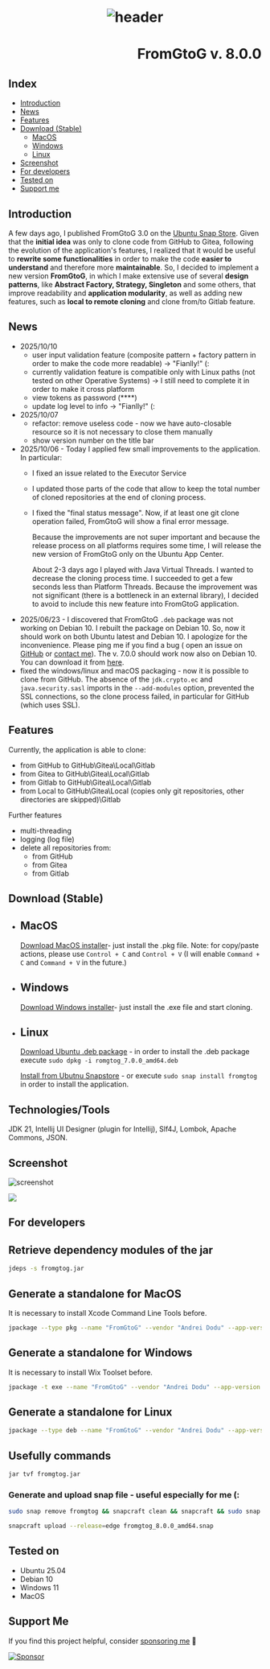 <h1 align="center"><img src="images/fromgtog_header.png" alt="header" /></h1>
<h1 align="right" id="title">FromGtoG v. 8.0.0</h1>

<h2 id="index">Index</h2>

- [Introduction](#introduction)
- [News](#news)
- [Features](#features)
- [Download (Stable)](#download)
    - [MacOS](#download-macos)
    - [Windows](#download-windows)
    - [Linux](#download-linux)
- [Screenshot](#screenshot)
- [For developers](#for-developers)
- [Tested on](#tested-on)
- [Support me](#support-me)

<h2 id="introduction">Introduction</h2>

A few days ago, I published FromGtoG 3.0 on the [Ubuntu Snap Store](https://snapcraft.io/fromgtog).
Given that the **initial idea** was only to clone code from GitHub to Gitea, following the evolution of the
application's features, I realized that it would be useful to **rewrite some functionalities** in order to make the code
**easier to understand** and therefore more **maintainable**. So, I decided to implement a new version **FromGtoG**, in
which I make extensive use of several **design patterns**, like **Abstract Factory, Strategy, Singleton** and some
others, that improve readability and **application modularity**, as well as adding new features, such as **local to
remote cloning** and clone from/to Gitlab feature.

<h2 id="news">News</h2>

- 2025/10/10
    - user input validation feature (composite pattern + factory pattern in order to make the code more readable) -> "Fianlly!" (:
    - currently validation feature is compatible only with Linux paths (not tested on other Operative Systems) -> I still need to complete it in order to make it cross platform
    - view tokens as password (****)
    - update log level to info -> "Fianlly!" (:
- 2025/10/07
    - refactor: remove useless code - now we have auto-closable resource so it is not necessary to close them manually
    - show version number on the title bar
- 2025/10/06 - Today I applied few small improvements to the application. In particular:
    - I fixed an issue related to the Executor Service
    - I updated those parts of the code that allow to keep the total number of cloned repositories at the end of cloning
      process.
    - I fixed the "final status message". Now, if at least one git clone operation failed, FromGtoG will show a final
      error message.

      Because the improvements are not super important and because the release process on all platforms requires some
      time, I will release the new version of FromGtoG only on the Ubuntu App Center.

      About 2-3 days ago I played with Java Virtual Threads. I wanted to decrease the cloning process time. I succeeded
      to get a few seconds less than Platform Threads. Because the improvement was not significant (there is a
      bottleneck in an external library), I decided to avoid
      to include this new feature into FromGtoG application.
- 2025/06/23 - I discovered that FromGtoG `.deb` package was not working on Debian 10. I rebuilt the package on Debian
    10. So, now it should work on both Ubuntu latest and Debian 10. I apologize for the inconvenience. Please ping me if
        you find a bug (
        open an issue on [GitHub](https://github.com/goto-eof/fromgtog/issues)
        or [contact me](https://andre-i.eu/#contactme)). The v. 7.0.0 should work now also on Debian 10.
        You can download it
        from [here](https://github.com/goto-eof/fromgtog/releases/download/7.0.0/fromgtog_7.0.0_amd64.deb).
- fixed the windows/linux and macOS packaging - now it is possible to clone from GitHub. The absence of the
  `jdk.crypto.ec` and `java.security.sasl` imports in the `--add-modules` option, prevented the SSL connections, so the
  clone process failed, in particular for GitHub (which uses SSL).

<h2 id="features">Features</h2>

Currently, the application is able to clone:

- from GitHub to GitHub\Gitea\Local\Gitlab
- from Gitea to GitHub\Gitea\Local\Gitlab
- from Gitlab to GitHub\Gitea\Local\Gitlab
- from Local to GitHub\Gitea\Local (copies only git repositories, other directories are skipped)\Gitlab

Further features

- multi-threading
- logging (log file)
- delete all repositories from:
    - from GitHub
    - from Gitea
    - from Gitlab

<h2 id="download">Download (Stable)</h2>

- <h2 id="download-macos">MacOS</h2>

  [Download MacOS installer](https://github.com/goto-eof/fromgtog/releases/download/7.0.0/FromGtoG-7.0.0.pkg)- just
  install the .pkg file. Note: for copy/paste actions, please use `Control + C` and `Control + V` (I will enable
  `Command + C` and `Command + V` in the future.)

- <h2 id="download-windows">Windows</h2>

  [Download Windows installer](https://github.com/goto-eof/fromgtog/releases/download/7.0.0/FromGtoG-7.0.0.exe)- just
  install the .exe file and start cloning.

- <h2 id="download-linux">Linux</h2>

  [Download Ubuntu .deb package](https://github.com/goto-eof/fromgtog/releases/download/7.0.0/fromgtog_7.0.0_amd64.deb) -
  in order to install the .deb package execute `sudo dpkg -i romgtog_7.0.0_amd64.deb`

  [Install from Ubutnu Snapstore](https://snapcraft.io/fromgtog) - or execute `sudo snap install fromgtog` in order to
  install the application.

<h2 id="technologies">Technologies/Tools</h2>

JDK 21, Intellij UI Designer (plugin for Intellij), Slf4J, Lombok, Apache Commons, JSON.

<h2 id="screenshot">Screenshot</h2>

![screenshot](images/FromGtoG.png)

<img src="https://andre-i.eu/api/v1/ipResource/custom.png?host=https://github.com/goto-eof/fromgtog" onerror="this.style.display='none'" />

<h2 id="for-developers">For developers</h2>

## Retrieve dependency modules of the jar

```bash
jdeps -s fromgtog.jar
```

## Generate a standalone for MacOS

It is necessary to install Xcode Command Line Tools before.

```bash
jpackage --type pkg --name "FromGtoG" --vendor "Andrei Dodu" --app-version "8.0.0" --input "target" --main-jar "fromgtog.jar" --icon "resources/icon.icns" --main-class "com.andreidodu.fromgtog.Main" --dest "executable" --add-modules java.base,java.desktop,java.net.http,jdk.crypto.ec,java.security.sasl,java.naming,java.sql,java.management,java.security.jgss,java.xml,java.logging --verbose --java-options "-Dawt.useSystemAAFontSettings=on -Dswing.aatext=true -Dsun.java2d.uiScale=true"
```

## Generate a standalone for Windows

It is necessary to install Wix Toolset before.

```bash
jpackage -t exe --name "FromGtoG" --vendor "Andrei Dodu" --app-version "8.0.0" --input "target" --dest "executable" --main-jar "fromgtog.jar" --icon "resources\icon.ico" --resource-dir resources --add-modules java.base,java.desktop,java.net.http,java.naming,java.sql,java.management,java.security.jgss,java.xml,java.logging,jdk.crypto.ec,java.security.sasl --win-shortcut --win-menu --main-class com.andreidodu.fromgtog.Main
```

## Generate a standalone for Linux

```bash
jpackage --type deb --name "FromGtoG" --vendor "Andrei Dodu" --app-version "8.0.0" --input "target" --main-jar "fromgtog.jar" --icon "resources/icon.png" --main-class "com.andreidodu.fromgtog.Main" --dest "executable" --add-modules java.base,java.desktop,java.net.http,java.naming,java.sql,java.management,java.security.jgss,java.xml,java.logging,jdk.crypto.ec,java.security.sasl --linux-shortcut --verbose --linux-package-deps "libasound2, libpulse0"
```

## Usefully commands

```bash
jar tvf fromgtog.jar 
```

### Generate and upload snap file - useful especially for me (:

```bash
sudo snap remove fromgtog && snapcraft clean && snapcraft && sudo snap install fromgtog_8.0.0_amd64.snap --dangerous && fromgtog

snapcraft upload --release=edge fromgtog_8.0.0_amd64.snap
```

<h2 id="tested-on">Tested on</h2>

- Ubuntu 25.04
- Debian 10
- Windows 11
- MacOS

<h2 id="support-me">Support Me</h2>

If you find this project helpful, consider [sponsoring me](https://github.com/sponsors/goto-eof) 💚

[![Sponsor](https://img.shields.io/badge/Sponsor-❤️-brightgreen)](https://github.com/sponsors/goto-eof)


